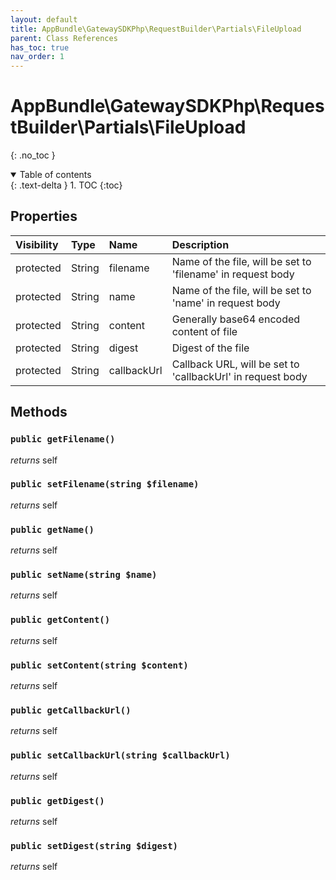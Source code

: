 ```yaml
---
layout: default
title: AppBundle\GatewaySDKPhp\RequestBuilder\Partials\FileUpload
parent: Class References
has_toc: true
nav_order: 1
---
```


# AppBundle\GatewaySDKPhp\RequestBuilder\Partials\FileUpload
{: .no_toc }



<details open markdown="block">
  <summary>
    Table of contents
  </summary>
  {: .text-delta }
1. TOC
{:toc}
</details>

## Properties

| Visibility | Type | Name | Description |
| :--- | :--- | :--- | :--- |
| protected | String | filename | Name of the file, will be set to 'filename' in request body |
| protected | String | name | Name of the file, will be set to 'name' in request body |
| protected | String | content | Generally base64 encoded content of file |
| protected | String | digest | Digest of the file |
| protected | String | callbackUrl | Callback URL, will be set to 'callbackUrl' in request body |


## Methods

### `public getFilename()`

*returns* self


### `public setFilename(string $filename)`

*returns* self


### `public getName()`

*returns* self


### `public setName(string $name)`

*returns* self


### `public getContent()`

*returns* self


### `public setContent(string $content)`

*returns* self


### `public getCallbackUrl()`

*returns* self


### `public setCallbackUrl(string $callbackUrl)`

*returns* self


### `public getDigest()`

*returns* self


### `public setDigest(string $digest)`

*returns* self


